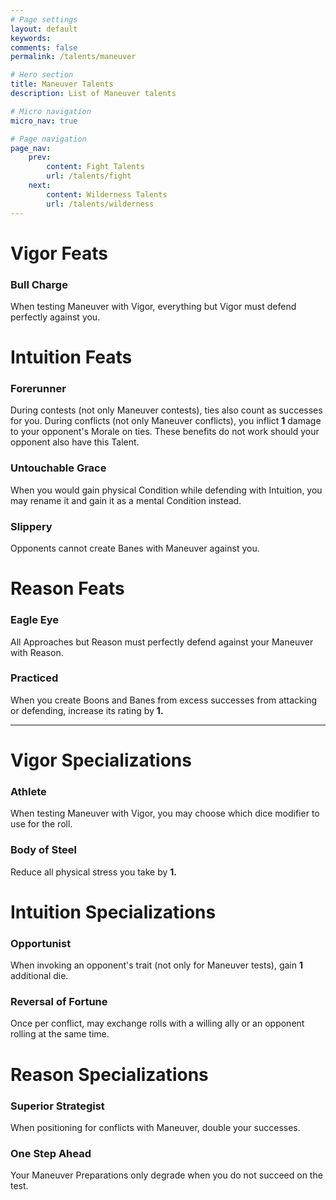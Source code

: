 ```yaml
---
# Page settings
layout: default
keywords:
comments: false
permalink: /talents/maneuver

# Hero section
title: Maneuver Talents
description: List of Maneuver talents

# Micro navigation
micro_nav: true

# Page navigation
page_nav:
    prev:
        content: Fight Talents
        url: /talents/fight
    next:
        content: Wilderness Talents
        url: /talents/wilderness
---
```


# Vigor Feats

### Bull Charge

When testing Maneuver with Vigor, everything but Vigor must defend perfectly against you.



# Intuition Feats

### Forerunner

During contests (not only Maneuver contests), ties also count as successes for you. During conflicts (not only Maneuver conflicts), you inflict **1** damage to your opponent's Morale on ties. These benefits do not work should your opponent also have this Talent.

### Untouchable Grace

When you would gain physical Condition while defending with Intuition, you may rename it and gain it as a mental Condition instead.

### Slippery

Opponents cannot create Banes with Maneuver against you.



# Reason Feats

### Eagle Eye

All Approaches but Reason must perfectly defend against your Maneuver with Reason.

### Practiced

When you create Boons and Banes from excess successes from attacking or defending, increase its rating by **1.**


---


# Vigor Specializations

### Athlete

When testing Maneuver with Vigor, you may choose which dice modifier to use for the roll.

### Body of Steel

Reduce all physical stress you take by **1.**



# Intuition Specializations

### Opportunist

When invoking an opponent's trait (not only for Maneuver tests), gain **1** additional die.

### Reversal of Fortune

Once per conflict, may exchange rolls with a willing ally or an opponent rolling at the same time.



# Reason Specializations

### Superior Strategist

When positioning for conflicts with Maneuver, double your successes.

### One Step Ahead

Your Maneuver Preparations only degrade when you do not succeed on the test.
